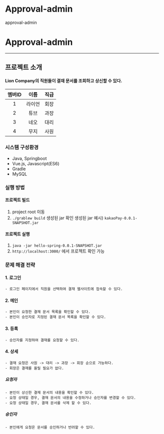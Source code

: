 # Approval-admin
approval-admin
# Approval-admin
***

## 프로젝트 소개

#### Lion Company의 직원들이 결재 문서를 조회하고 상신할 수 있다.
|멤버ID|이름|직급|
|:-:|:-:|:-:|
|1|라이언|회장|
|2|튜브|과장|
|3|네오|대리|
|4|무지|사원|


### 시스템 구성환경
- Java, Springboot
- Vue.js, Javascript(ES6)
- Gradle
- MySQL


### 실행 방법
#### 프로젝트 빌드
1. project root 이동
2. `./grablew build`  생성된 jar 확인
생성된 jar 예시) `kakaoPay-0.0.1-SNAPSHOT.jar`

#### 프로젝트 실행
1. `java -jar hello-spring-0.0.1-SNAPSHOT.jar` 
2. `http://localhost:3000/` 에서 프로젝트 확인 가능


### 문제 해결 전략
#### 1. 로그인
```
- 로그인 페이지에서 직원을 선택하여 결재 웹사이트에 접속할 수 있다.
```

#### 2. 메인 
```
- 본인이 요청한 결재 문서 목록을 확인할 수 있다.
- 본인이 승인자로 지정된 결재 문서 목록을 확인할 수 있다.
```

#### 3. 등록
```
- 승인자를 지정하여 결재를 요청할 수 있다.
```

#### 4. 상세 
```
- 결재 요청은 사원 -> 대리 -> 과장 -> 회장 순으로 가능하다.
- 회장은 결재를 올릴 필요가 없다.
```

##### 요청자
```
- 본인이 상신한 결재 문서의 내용을 확인할 수 있다.
- 요청 상태일 경우, 결재 문서의 내용을 수정하거나 승인자를 변경할 수 있다.
- 요청 상태일 경우, 결재 문서를 삭제 할 수 있다.
```

##### 승인자
```
- 본인에게 요청온 문서를 승인하거나 반려할 수 있다.
```

